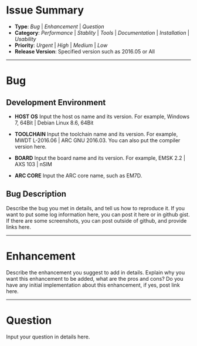 # Issue Summary
- **Type**: *Bug* | *Enhancement* | *Question*
- **Category**: *Performance* | *Stablity* | *Tools* | *Documentation* | *Installation* | *Usability*
- **Priority**: *Urgent* | *High* | *Medium* | *Low*
- **Release Version**: Specified version such as 2016.05 or All

--------------------------------------------------------------------------------
# Bug

## Development Environment
- **HOST OS**
    Input the host os name and its version.
    For example, Windows 7, 64Bit | Debian Linux 8.6, 64Bit

- **TOOLCHAIN**
    Input the toolchain name and its version.
    For example, MWDT L-2016.06 | ARC GNU 2016.03.
    You can also put the compiler version here.

- **BOARD**
    Input the board name and its version.
    For example, EMSK 2.2 | AXS 103 | nSIM

- **ARC CORE**
    Input the ARC core name, such as EM7D.

## Bug Description
   Describe the bug you met in details, and tell us how to reproduce it.
   If you want to put some log information here, you can post it here or in github gist.
   If there are some screenshots, you can post outside of github, and provide links here.

--------------------------------------------------------------------------------
# Enhancement
   Describe the enhancement you suggest to add in details.
   Explain why you want this enhancement to be added, what are the pros and cons?
   Do you have any initial implementation about this enhancement, if yes, post link here.

--------------------------------------------------------------------------------
# Question
   Input your question in details here.
